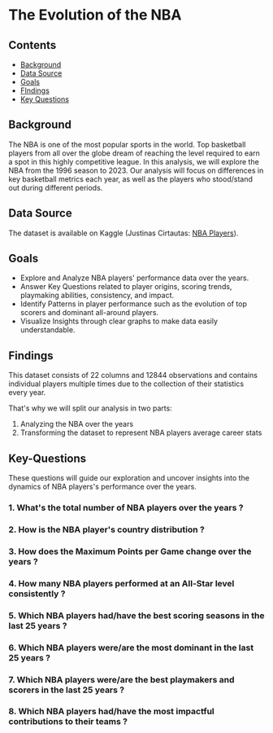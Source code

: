# The Evolution of the NBA 

## Contents 
- [Background](#Background)
- [Data Source](#Data-Source)
- [Goals](#Goals)
- [FIndings](#Findings)
- [Key Questions](#Key-Questions)
  
## Background
The NBA is one of the most popular sports in the world. Top basketball players from all over the globe dream of reaching the level required to earn a spot in this highly competitive league.
In this analysis, we will explore the NBA from the 1996 season to 2023. Our analysis will focus on differences in key basketball metrics each year, as well as the players who stood/stand out during different periods.  

## Data Source
The dataset is available on Kaggle (Justinas Cirtautas: [NBA Players](https://www.kaggle.com/datasets/justinas/nba-players-data/data)).   

## Goals 
- Explore and Analyze NBA players' performance data over the years.
- Answer Key Questions related to player origins, scoring trends, playmaking abilities, consistency, and impact.
- Identify Patterns in player performance such as the evolution of top scorers and dominant all-around players.
- Visualize Insights through clear graphs to make data easily understandable.
  
## Findings
This dataset consists of  22 columns and 12844 observations and contains individual players multiple times due to the collection of their statistics every year.

That's why we will split our analysis in two parts:
1. Analyzing the NBA over the years
2. Transforming the dataset to represent NBA players average career stats

## Key-Questions
These questions will guide our exploration and uncover insights into the dynamics of NBA players's performance over the years. 

### 1. What's the total number of NBA players over the years ?
### 2. How is the NBA player's country distribution ?
### 3. How does the Maximum Points per Game change over the years ?
### 4. How many NBA players performed at an All-Star level consistently ?
### 5. Which NBA players had/have the best scoring seasons in the last 25 years ?
### 6. Which NBA players were/are the most dominant in the last 25 years ?
### 7. Which NBA players were/are the best playmakers and scorers in the last 25 years ?
### 8. Which NBA players had/have the most impactful contributions to their teams ?




